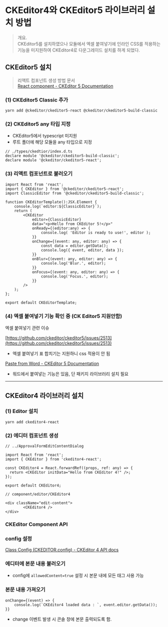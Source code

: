 # CKEditor4와 CKEditor5 라이브러리 설치 방법

> 개요.  
> CKEditor5를 설치하였으나 모듈에서 엑셀 붙여넣기에 인라인 CSS를 적용하는 기능을 미지원하여 CKEditor4로 다운그레이드 설치를 하게 되었다.


## CKEditor5 설치 
> 리액트 컴포넌트 생성 방법 문서  
> [React component - CKEditor 5 Documentation](https://ckeditor.com/docs/ckeditor5/latest/installation/getting-started/frameworks/react.html)

### (1) CKEditor5 Classic 추가

`yarn add @ckeditor/ckeditor5-react @ckeditor/ckeditor5-build-classic`

### (2) CKEditor5 any 타입 지정

- CKEditor5에서 typescript 미지원
- 루트 폴더에 해당 모듈을 any 타입으로 지정

```tsx
// ./types/ckedtior/index.d.ts
declare module '@ckeditor/ckeditor5-build-classic';
declare module '@ckeditor/ckeditor5-react';
```

### (3) 리액트 컴포넌트로 불러오기

```tsx
import React from 'react';
import { CKEditor } from '@ckeditor/ckeditor5-react';
import ClassicEditor from '@ckeditor/ckeditor5-build-classic';

function CKEditorTemplate():JSX.Element {
    console.log(`editor:${ClassicEditor}`);
    return (
        <CKEditor
            editor={ClassicEditor}
            data="<p>Hello from CKEditor 5!</p>"
            onReady={(editor:any) => {
                console.log( 'Editor is ready to use!', editor );
            }}
            onChange={(event: any, editor: any) => {
                const data = editor.getData();
                console.log({ event, editor, data });
            }}
            onBlur={(event: any, editor: any) => {
                console.log('Blur.', editor);
            }}
            onFocus={(event: any, editor: any) => {
                console.log('Focus.', editor);
            }}
        />
    );
};

export default CKEditorTemplate;
```

### (4) 엑셀 붙여넣기 기능 확인 중 (CK Editor5 지원안함)

엑셀 붙여넣기 관련 이슈

[https://github.com/ckeditor/ckeditor5/issues/2513](https://github.com/ckeditor/ckeditor5/issues/2513)

- 엑셀 붙여넣기 표 합치기는 지원하니 css 적용이 안 됨

[Paste from Word - CKEditor 5 Documentation](https://ckeditor.com/docs/ckeditor5/latest/features/pasting/paste-from-word.html)

- 워드에서 붙여넣는 기능은 있음, 단 패키지 라이브러리 설치 필요

---

## CKEditor4 라이브러리 설치

### (1) Editor 설치

`yarn add ckeditor4-react`

### (2) 에디터 컴포넌트 생성

```tsx
// ../ApprovalFormEditContentDialog

import React from 'react';
import { CKEditor } from 'ckeditor4-react';

const CKEditor4 = React.forwardRef((props, ref: any) => {
  return <CKEditor initData="Hello from CKEditor 4!" />;
});

export default CKEditor4;
```

```tsx
// component/editor/CKEditor4

<div className="edit-content">
		<CKEditor4 />
</div>
```

### CKEditor Component API

### config 설정

[Class Config (CKEDITOR.config) - CKEditor 4 API docs](https://ckeditor.com/docs/ckeditor4/latest/api/CKEDITOR_config.html#cfg-height)

### 에디터에 본문 내용 불러오기

- config에 `allowedContent=true` 설정 시 본문 내에 모든 태그 사용 가능

### 본문 내용 가져오기
```tsx
onChange={(event) => {
    console.log(`CKEditor4 loaded data : `, event.editor.getData());
}}
```
- change 이벤트 발생 시 콘솔 창에 본문 출력되도록 함.

